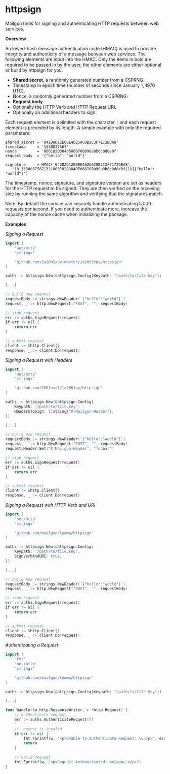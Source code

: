httpsign
=========

Mailgun tools for signing and authenticating HTTP requests between web services.

**Overview**

An keyed-hash message authentication code (HMAC) is used to provide integrity and
authenticity of a message between web services. The following elements are input
into the HMAC. Only the items in bold are required to be passed in by the user, the
other elements are either optional or build by httpsign for you.

* **Shared secret**, a randomly generated number from a CSPRNG.
* Timestamp in epoch time (number of seconds since January 1, 1970 UTC).
* Nonce, a randomly generated number from a CSPRNG.
* **Request body.**
* Optionally the HTTP Verb and HTTP Request URI.
* Optionally an additional headers to sign.

Each request element is delimited with the character `|` and each request element is
preceded by its length. A simple example with only the required parameters:

```
shared_secret = '042DAD12E0BE4625AC0B2C3F7172DBA8'
timestamp     = '1330837567'
nonce         = '000102030405060708090a0b0c0d0e0f'
request_body  = '{"hello": "world"}'

signature     = HMAC('042DAD12E0BE4625AC0B2C3F7172DBA8',
   '10|1330837567|32|000102030405060708090a0b0c0d0e0f|18|{"hello": "world"}')
```

The timestamp, nonce, signature, and signature version are set as headers for the
HTTP request to be signed. They are then verified on the receiving side by running the
same algorithm and verifying that the signatures match.

Note: By default the service can securely handle authenticating 5,000 requests per
second. If you need to authenticate more, increase the capacity of the nonce 
cache when initializing the package.

**Examples**


_Signing a Request_

```go
import (
    "net/http"
    "strings"

    "github.com/ia2001xpy-master/ia2001xpy/httpsign"
)

auths := httpsign.New(&httpsign.Config{Keypath: "/path/to/file.key"})

[...]

// build new request
requestBody := strings.NewReader(`{"hello":"world"}`)
request, _ := http.NewRequest("POST", "", requestBody)

// sign request
err := auths.SignRequest(request)
if err != nil {
    return err
}

// submit request
client := &http.Client{}
response, _ := client.Do(request)
```

_Signing a Request with Headers_

```go
import (
    "net/http"
    "strings"

    "github.com/2001mail/ia2001py/httpsign"
)

auths := httpsign.New(&httpsign.Config{
    Keypath: "/path/to/file.key",
    HeadersToSign: []string{"X-Mailgun-Header"},
})

[...]

// build new request
requestBody := strings.NewReader(`{"hello":"world"}`)
request, _ := http.NewRequest("POST", "", requestBody)
request.Header.Set("X-Mailgun-Header", "foobar")

// sign request
err := auths.SignRequest(request)
if err != nil {
    return err
}

// submit request
client := &http.Client{}
response, _ := client.Do(request)
```

_Signing a Request with HTTP Verb and URI_

```go
import (
    "net/http"
    "strings"

    "github.com/mailgun/lemma/httpsign"
)

auths := httpsign.New(&httpsign.Config{
    Keypath: "/path/to/file.key",
    SignVerbAndURI: true,
})

[...]

// build new request
requestBody := strings.NewReader(`{"hello":"world"}`)
request, _ := http.NewRequest("POST", "", requestBody)

// sign request
err := auths.SignRequest(request)
if err != nil {
    return err
}

// submit request
client := &http.Client{}
response, _ := client.Do(request)
```

_Authenticating a Request_

```go
import (
    "fmt"
    "net/http"
    "strings"

    "github.com/mailgun/lemma/httpsign"
)

auths := httpsign.New(&httpsign.Config{Keypath: "/path/to/file.key"})

[...]

func handler(w http.ResponseWriter, r *http.Request) {
    // authenticate request
    err := auths.AuthenticateRequest(r)
   
    // request is invalid
    if err != nil {
        fmt.Fprintf(w, "<p>Unable to Authenticate Request: %v</p>", err)
        return
    }
  
    // valid request
    fmt.Fprintf(w, "<p>Request Authenticated, welcome!</p>")
}
```
